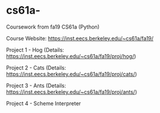 # cs61a-
Coursework from fa19 CS61a (Python)

Course Website: https://inst.eecs.berkeley.edu/~cs61a/fa19/

Project 1 - Hog (Details: https://inst.eecs.berkeley.edu/~cs61a/fa19/proj/hog/)

Project 2 - Cats (Details: https://inst.eecs.berkeley.edu/~cs61a/fa19/proj/cats/)

Project 3 - Ants (Details: https://inst.eecs.berkeley.edu/~cs61a/fa19/proj/ants/)

Project 4 - Scheme Interpreter
